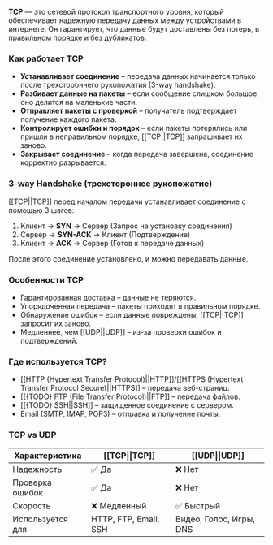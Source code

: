**TCP** — это сетевой протокол транспортного уровня, который обеспечивает надежную передачу данных между устройствами в интернете. Он гарантирует, что данные будут доставлены без потерь, в правильном порядке и без дубликатов.


### Как работает TCP

- **Устанавливает соединение** – передача данных начинается только после трехстороннего рукопожатия (3-way handshake).
- **Разбивает данные на пакеты** – если сообщение слишком большое, оно делится на маленькие части.
- **Отправляет пакеты с проверкой** – получатель подтверждает получение каждого пакета.
- **Контролирует ошибки и порядок** – если пакеты потерялись или пришли в неправильном порядке, [[TCP||TCP]] запрашивает их заново.
- **Закрывает соединение** – когда передача завершена, соединение корректно разрывается.


### 3-way Handshake (трехстороннее рукопожатие)

[[TCP||TCP]] перед началом передачи устанавливает соединение с помощью 3 шагов:

1. Клиент → **SYN** → Сервер (Запрос на установку соединения)
2. Сервер → **SYN-ACK** → Клиент (Подтверждение)
3. Клиент → **ACK** → Сервер (Готов к передаче данных)

После этого соединение установлено, и можно передавать данные.


### Особенности TCP

- Гарантированная доставка – данные не теряются.
- Упорядоченная передача – пакеты приходят в правильном порядке.
- Обнаружение ошибок – если данные повреждены, [[TCP||TCP]] запросит их заново.
- Медленнее, чем [[UDP||UDP]] – из-за проверки ошибок и подтверждений.


### Где используется TCP?

- [[HTTP (Hypertext Transfer Protocol)||HTTP]]/[[HTTPS (Hypertext Transfer Protocol Secure)||HTTPS]] – передача веб-страниц.
- [[{TODO} FTP (File Transfer Protocol)||FTP]] – передача файлов.
- [[{TODO} SSH||SSH]] – защищенное соединение с сервером.
- Email (SMTP, IMAP, POP3) – отправка и получение почты.


### TCP vs UDP

| **Характеристика** | [[TCP\|\|TCP]] | [[UDP\|\|UDP]]   |
| ------------------ | --------------------- | ----------------------- |
| Надежность         | ✅ Да                  | ❌ Нет                   |
| Проверка ошибок    | ✅ Да                  | ❌ Нет                   |
| Скорость           | ❌ Медленный           | ✅ Быстрый               |
| Используется для   | HTTP, FTP, Email, SSH | Видео, Голос, Игры, DNS |
